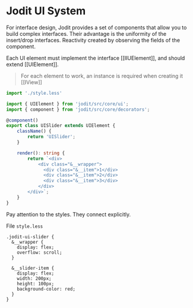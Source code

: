 # Jodit UI System

For interface design, Jodit provides a set of components that allow you to build complex interfaces.
Their advantage is the uniformity of the insert/drop interfaces. Reactivity created by observing the fields of the component.

Each UI element must implement the interface [[IIUElement]], and should extend [[UIElement]].

> For each element to work, an instance is required when creating it [[IView]]

```ts
import './style.less'

import { UIElement } from 'jodit/src/core/ui';
import { component } from 'jodit/src/core/decorators';

@component()
export class UISlider extends UIElement {
	className() {
		return 'UISlider';
	}

	render(): string {
		return `<div>
			<div class="&__wrapper">
			  <div class="&__item">1</div>
			  <div class="&__item">2</div>
			  <div class="&__item">3</div>
			</div>
		</div>`;
	}
}
```

Pay attention to the styles. They connect explicitly.

File `style.less`
```less
.jodit-ui-slider {
  &__wrapper {
    display: flex;
    overflow: scroll;
  }

  &__slider-item {
    display: flex;
    width: 200px;
    height: 100px;
    background-color: red;
  }
}
```
